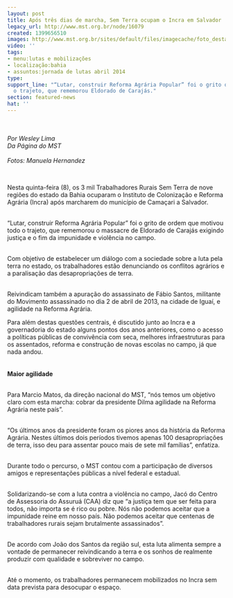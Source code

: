 ```yaml
---
layout: post
title: Após três dias de marcha, Sem Terra ocupam o Incra em Salvador
legacy_url: http://www.mst.org.br/node/16079
created: 1399656510
images: http://www.mst.org.br/sites/default/files/imagecache/foto_destaque/bahia.png
video: ''
tags:
- menu:lutas e mobilizações
- localização:bahia
- assuntos:jornada de lutas abril 2014
type: 
support_line: "“Lutar, construir Reforma Agrária Popular” foi o grito que motivou
  o trajeto, que rememorou Eldorado de Carajás."
section: featured-news
hat: ''
---
```

<p><img style="margin: 10px;" src="http://www.mst.org.br/sites/default/files/bahia.png" alt=""></p><p><em>Por Wesley Lima<br>Da Página do MST<br><br>Fotos:&nbsp;</em><i>Manuela Hernandez</i></p><div><em><br type="_moz"></em></div><p>Nesta quinta-feira (8), os 3 mil Trabalhadores Rurais Sem Terra de nove regiões do estado da Bahia ocuparam o Instituto de Colonização e Reforma Agrária (Incra) após marcharem do município de Camaçari a Salvador.</p><p><br>“Lutar, construir Reforma Agrária Popular” foi o grito de ordem que motivou todo o trajeto, que rememorou o massacre de Eldorado de Carajás exigindo justiça e o fim da impunidade e violência no campo.</p><p><br>Com objetivo de estabelecer um diálogo com a sociedade sobre a luta pela terra no estado, os trabalhadores estão denunciando os conflitos agrários e a paralisação das desapropriações de terra.</p><p><br>Reivindicam também a apuração do assassinato de Fábio Santos, militante do Movimento assassinado no dia 2 de abril de 2013, na cidade de Iguaí, e agilidade na Reforma Agrária.&nbsp;</p><p>Para além destas questões centrais, é discutido junto ao Incra e a governadoria do estado alguns pontos dos anos anteriores, como o acesso a políticas públicas de convivência com seca, melhores infraestruturas para os assentados, reforma e construção de novas escolas no campo, já que nada andou.</p><p><img style="margin: 10px;" src="http://www.mst.org.br/sites/default/files/bahia%21.png" alt=""><br><strong>Maior agilidade</strong></p><p><br>Para Marcio Matos, da direção nacional do MST, “nós temos um objetivo claro com esta marcha: cobrar da presidente Dilma agilidade na Reforma Agrária neste país”.</p><p><br>“Os últimos anos da presidente foram os piores anos da história da Reforma Agrária. Nestes últimos dois períodos tivemos apenas 100 desapropriações de terra, isso deu para assentar pouco mais de sete mil famílias”, enfatiza.</p><p><br>Durante todo o percurso, o MST contou com a participação de diversos amigos e representações públicas a nível federal e estadual.</p><p><br>Solidarizando-se com a luta contra a violência no campo, Jacó do Centro de Assessoria do Assuruá (CAA) diz que “a justiça tem que ser feita para todos, não importa se é rico ou pobre. Nós não podemos aceitar que a impunidade reine em nosso país. Não podemos aceitar que centenas de trabalhadores rurais sejam brutalmente assassinados”.</p><p><br>De acordo com João dos Santos da região sul, esta luta alimenta sempre a vontade de permanecer reivindicando a terra e os sonhos de realmente produzir com qualidade e sobreviver no campo.</p><p><br>Até o momento, os trabalhadores permanecem mobilizados no Incra sem data prevista para desocupar o espaço.</p><div><img style="margin: 10px;" src="http://www.mst.org.br/sites/default/files/ba.png" alt=""></div>
